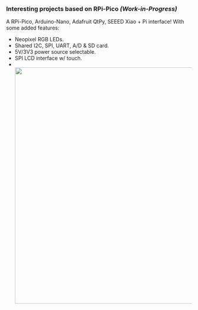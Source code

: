 ### Interesting projects based on RPi-Pico  _(Work-in-Progress)_<br>
 
A RPi-Pico, Arduino-Nano, Adafruit QtPy, SEEED Xiao + Pi interface!
With some added features:
 - Neopixel RGB LEDs.
 - Shared I2C, SPI, UART, A/D & SD card.
 - 5V/3V3 power source selectable.
 - SPI LCD interface w/ touch.
 - <br>
   <img src="picoPiHAT0710.gif" width=640><br>
